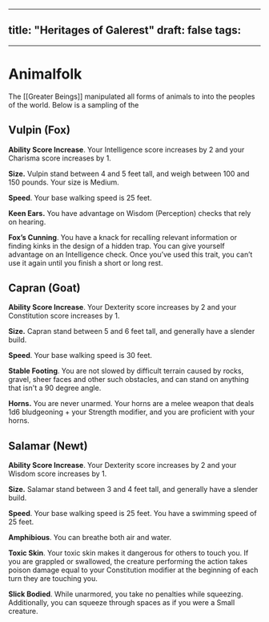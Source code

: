 
---
title: "Heritages of Galerest"
draft: false
tags:
  - 
---
# Animalfolk

The [[Greater Beings]] manipulated all forms of animals to into the peoples of the world.  Below is a sampling of the

## Vulpin (Fox)

**Ability Score Increase**. Your Intelligence score increases by 2 and your Charisma score increases by 1.

**Size.** Vulpin stand between 4 and 5 feet tall, and weigh between 100 and 150 pounds. Your size is Medium.

**Speed**. Your base walking speed is 25 feet.

**Keen Ears.** You have advantage on Wisdom (Perception) checks that rely on hearing.

**Fox’s Cunning**. You have a knack for recalling relevant information or finding kinks in the design of a hidden trap.  You can give yourself advantage on an Intelligence check. Once you’ve used this trait, you can’t use it again until you finish a short or long rest.


## Capran (Goat)

**Ability Score Increase**. Your Dexterity score increases by 2 and your Constitution score increases by 1.

**Size.** Capran stand between 5 and 6 feet tall, and generally have a slender build.

**Speed**. Your base walking speed is 30 feet.

**Stable Footing**. You are not slowed by difficult terrain caused by rocks, gravel, sheer faces and other such obstacles, and can stand on anything that isn't a 90 degree angle.

**Horns.** You are never unarmed. Your horns are a melee weapon that deals 1d6 bludgeoning + your Strength modifier, and you are proficient with your horns.


## Salamar (Newt)

**Ability Score Increase**. Your Dexterity score increases by 2 and your Wisdom score increases by 1.

**Size.** Salamar stand between 3 and 4 feet tall, and generally have a slender build.

**Speed**. Your base walking speed is 25 feet.  You have a swimming speed of 25 feet.

**Amphibious**. You can breathe both air and water.

**Toxic Skin**. Your toxic skin makes it dangerous for others to touch you. If you are grappled or swallowed, the creature performing the action takes poison damage equal to your Constitution modifier at the beginning of each turn they are touching you.

**Slick Bodied**. While unarmored, you take no penalties while squeezing. Additionally, you can squeeze through spaces as if you were a Small creature.


